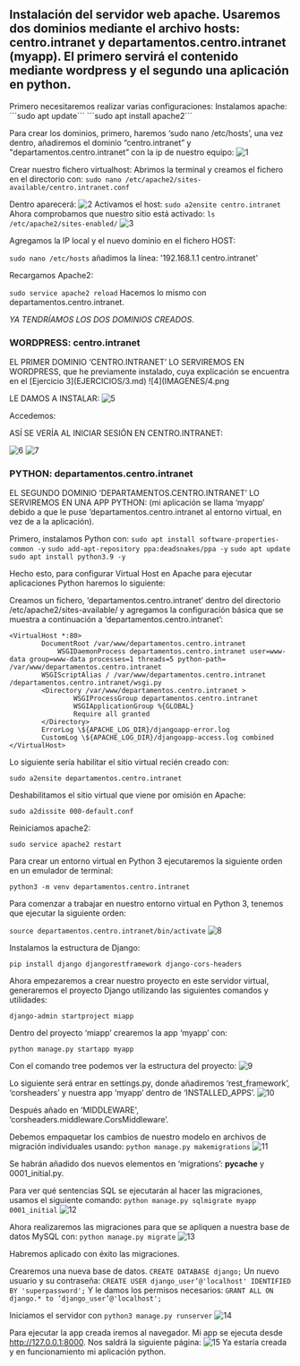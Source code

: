<h2>Instalación del servidor web apache. Usaremos dos dominios mediante el archivo hosts: centro.intranet y departamentos.centro.intranet (myapp). El primero servirá el contenido mediante wordpress y el segundo una aplicación en python.</h2>
Primero necesitaremos realizar varias configuraciones:
Instalamos apache:
```sudo apt update```
```sudo apt install apache2```

Para crear los dominios, primero, haremos ‘sudo nano /etc/hosts’, una vez dentro, añadiremos el dominio “centro.intranet” y "departamentos.centro.intranet” con la ip de nuestro equipo:
![1](IMAGENES/1.png)

Crear nuestro fichero virtualhost:
Abrimos la terminal y creamos el fichero en el directorio con:
```sudo nano /etc/apache2/sites-available/centro.intranet.conf```

Dentro aparecerá:
![2](IMAGENES/2.png)
Activamos el host:
```sudo a2ensite centro.intranet```
Ahora comprobamos que nuestro sitio está activado:
```ls /etc/apache2/sites-enabled/```
![3](IMAGENES/3.png)

Agregamos la IP local y el nuevo dominio en el fichero HOST:

```sudo nano /etc/hosts```
añadimos la línea: '192.168.1.1 centro.intranet'

Recargamos Apache2: 

```sudo service apache2 reload```
Hacemos lo mismo con departamentos.centro.intranet.

*YA TENDRÍAMOS LOS DOS DOMINIOS CREADOS*.

<h3>WORDPRESS: centro.intranet</h3>
EL PRIMER DOMINIO ‘CENTRO.INTRANET’ LO SERVIREMOS EN WORDPRESS, que he previamente instalado, cuya explicación se encuentra en el [Ejercicio 3](EJERCICIOS/3.md)
![4](IMAGENES/4.png

LE DAMOS A INSTALAR:
![5](IMAGENES/5.png)

Accedemos:

ASÍ SE VERÍA AL INICIAR SESIÓN EN CENTRO.INTRANET:

![6](IMAGENES/6.png)
![7](IMAGENES/7.png)

<h3>PYTHON: departamentos.centro.intranet</h3>
EL SEGUNDO DOMINIO ‘DEPARTAMENTOS.CENTRO.INTRANET’ LO SERVIREMOS EN UNA APP PYTHON: (mi aplicación se llama ‘myapp’ debido a que le puse ‘departamentos.centro.intranet al entorno virtual, en vez de a la aplicación).

Primero, instalamos Python con:
```sudo apt install software-properties-common -y```
```sudo add-apt-repository ppa:deadsnakes/ppa -y```
```sudo apt update```
```sudo apt install python3.9 -y```

Hecho esto, para configurar Virtual Host en Apache para ejecutar aplicaciones Python haremos lo siguiente:

Creamos un fichero, ‘departamentos.centro.intranet’ dentro del directorio /etc/apache2/sites-available/ y agregamos la configuración básica que se muestra a continuación a ‘departamentos.centro.intranet’:

```
<VirtualHost *:80>
    	DocumentRoot /var/www/departamentos.centro.intranet
        	WSGIDaemonProcess departamentos.centro.intranet user=www-data group=www-data processes=1 threads=5 python-path= /var/www/departamentos.centro.intranet
        WSGIScriptAlias / /var/www/departamentos.centro.intranet /departamentos.centro.intranet/wsgi.py
        <Directory /var/www/departamentos.centro.intranet >
                WSGIProcessGroup departamentos.centro.intranet  
                WSGIApplicationGroup %{GLOBAL}
                Require all granted
        </Directory>
        ErrorLog \${APACHE_LOG_DIR}/djangoapp-error.log
        CustomLog \${APACHE_LOG_DIR}/djangoapp-access.log combined
</VirtualHost>
```

Lo siguiente sería habilitar el sitio virtual recién creado con:

```sudo a2ensite departamentos.centro.intranet```

Deshabilitamos el sitio virtual que viene por omisión en Apache:

```sudo a2dissite 000-default.conf```

Reiniciamos apache2:

```sudo service apache2 restart```

Para crear un entorno virtual en Python 3 ejecutaremos la siguiente orden en un emulador de terminal:

```python3 -m venv departamentos.centro.intranet```

Para comenzar a trabajar en nuestro entorno virtual en Python 3, tenemos que ejecutar la siguiente orden:

```source departamentos.centro.intranet/bin/activate```
![8](IMAGENES/8.png)

Instalamos la estructura de Django:

```pip install django djangorestframework django-cors-headers```

Ahora empezaremos a crear nuestro proyecto en este servidor virtual, generaremos el proyecto Django utilizando las siguientes comandos y utilidades:

```django-admin startproject miapp```

Dentro del proyecto ‘miapp’ crearemos la app ‘myapp’ con:

```python manage.py startapp myapp```

Con el comando tree podemos ver la estructura del proyecto:
![9](IMAGENES/9.png)

Lo siguiente será entrar en settings.py, donde añadiremos ‘rest_framework’, ‘corsheaders’ y nuestra app ‘myapp’  dentro de ‘INSTALLED_APPS’.
![10](IMAGENES/10.png)

Después añado en ‘MIDDLEWARE', ‘corsheaders.middleware.CorsMiddleware’.

Debemos empaquetar los cambios de nuestro modelo en archivos de migración individuales usando:
```python manage.py makemigrations```
![11](IMAGENES/11.png)

Se habrán añadido dos nuevos elementos en ‘migrations’: __pycache__ y 0001_initial.py.

Para ver qué sentencias SQL se ejecutarán al hacer las migraciones, usamos el siguiente comando:
```python manage.py sqlmigrate myapp 0001_initial```
![12](IMAGENES/12.png)

Ahora realizaremos las migraciones para que se apliquen a nuestra base de datos MySQL con:
```python manage.py migrate```
![13](IMAGENES/13.png)

Habremos aplicado con éxito las migraciones.

Crearemos una nueva base de datos.
```CREATE DATABASE django;```
Un nuevo usuario y su contraseña:
```CREATE USER django_user’@'localhost' IDENTIFIED BY 'superpassword';```
Y le damos los permisos necesarios:
```GRANT ALL ON django.* to ‘django_user’@'localhost';```

Iniciamos el servidor con ```python3 manage.py runserver```
![14](IMAGENES/14.png)

Para ejecutar la app creada iremos al navegador. Mi app se ejecuta desde http://127.0.0.1:8000.
Nos saldrá la siguiente página:
![15](IMAGENES/15.png)
Ya estaría creada y en funcionamiento mi aplicación python.

